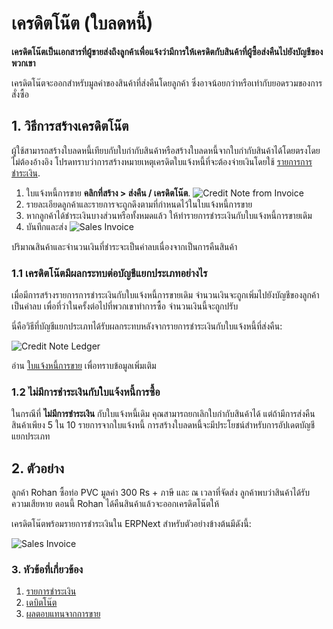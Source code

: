 <!-- add-breadcrumbs -->
# เครดิตโน๊ต (ใบลดหนี้)

**เครดิตโน๊ตเป็นเอกสารที่ผู้ขายส่งถึงลูกค้าเพื่อแจ้งว่ามีการให้เครดิตกับสินค้าที่ผู้ซื้อส่งคืนไปยังบัญชีของพวกเขา**

เครดิตโน๊ตจะออกสำหรับมูลค่าของสินค้าที่ส่งคืนโดยลูกค้า ซึ่งอาจน้อยกว่าหรือเท่ากับยอดรวมของการสั่งซื้อ

## 1. วิธีการสร้างเครดิตโน๊ต

ผู้ใช้สามารถสร้างใบลดหนี้เทียบกับใบกำกับสินค้าหรือสร้างใบลดหนี้จากใบกำกับสินค้าได้โดยตรงโดยไม่ต้องอ้างอิง โปรดทราบว่าการสร้างหมายเหตุเครดิตใบแจ้งหนี้ที่จะต้องจ่ายเงินโดยใช้ [รายการการชำระเงิน](/docs/user/manual/th/accounts/payment-entry).

1. ใบแจ้งหนี้การขาย  **คลิกที่สร้าง > ส่งคืน / เครดิตโน๊ต**.
    ![Credit Note from Invoice](/docs/assets/img/accounts/credit-note-from-invoice.png)
1. รายละเอียดลูกค้าและรายการจะถูกดึงตามที่กำหนดไว้ในใบแจ้งหนี้การขาย
1. หากลูกค้าได้ชำระเงินบางส่วนหรือทั้งหมดแล้ว ให้ทำรายการชำระเงินกับใบแจ้งหนี้การขายเดิม
1. บันทึกและส่ง
    <img class="screenshot" alt="Sales Invoice" src="{{docs_base_url}}/assets/img/accounts/credit-note.png">

ปริมาณสินค้าและจำนวนเงินที่ชำระจะเป็นค่าลบเนื่องจากเป็นการคืนสินค้า

### 1.1 เครดิตโน๊ตมีผลกระทบต่อบัญชีแยกประเภทอย่างไร

เมื่อมีการสร้างรายการการชำระเงินกับใบแจ้งหนี้การขายเดิม จำนวนเงินจะถูกเพิ่มไปยังบัญชีของลูกค้าเป็นค่าลบ เพื่อที่ว่าในครั้งต่อไปที่พวกเขาทำการซื้อ จำนวนเงินนี้จะถูกปรับ

นี่คือวิธีที่บัญชีแยกประเภทได้รับผลกระทบหลังจากรายการชำระเงินกับใบแจ้งหนี้ที่ส่งคืน:

![Credit Note Ledger](/docs/assets/img/accounts/credit-note-ledger.png)

อ่าน [ใบแจ้งหนี้การขาย](/docs/user/manual/th/accounts/sales-invoice) เพื่อทราบข้อมูลเพิ่มเติม

### 1.2 ไม่มีการชำระเงินกับใบแจ้งหนี้การซื้อ

ในกรณีที่ **ไม่มีการชำระเงิน** กับใบแจ้งหนี้เดิม คุณสามารถยกเลิกใบกำกับสินค้าได้ แต่ถ้ามีการส่งคืนสินค้าเพียง 5 ใน 10 รายการจากใบแจ้งหนี้ การสร้างใบลดหนี้จะมีประโยชน์สำหรับการอัปเดตบัญชีแยกประเภท

## 2. ตัวอย่าง

ลูกค้า Rohan ซื้อท่อ PVC มูลค่า 300 Rs + ภาษี และ ณ เวลาที่จัดส่ง ลูกค้าพบว่าสินค้าได้รับความเสียหาย ตอนนี้ Rohan ได้คืนสินค้าแล้วจะออกเครดิตโน๊ตให้

เครดิตโน๊ตพร้อมรายการชำระเงินใน ERPNext สำหรับตัวอย่างข้างต้นมีดังนี้:

<img class="screenshot" alt="Sales Invoice" src="{{docs_base_url}}/assets/img/accounts/credit_note_example1.gif">

### 3. หัวข้อที่เกี่ยวข้อง
1. [รายการชำระเงิน](/docs/user/manual/th/accounts/payment-entry)
1. [เดบิตโน๊ต](/docs/user/manual/th/accounts/debit-note)
1. [ผลตอบแทนจากการขาย](/docs/user/manual/th/stock/sales-return)
